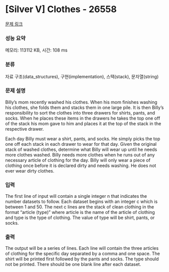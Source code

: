# [Silver V] Clothes - 26558 

[문제 링크](https://www.acmicpc.net/problem/26558) 

### 성능 요약

메모리: 113112 KB, 시간: 108 ms

### 분류

자료 구조(data_structures), 구현(implementation), 스택(stack), 문자열(string)

### 문제 설명

<p>Billy’s mom recently washed his clothes. When his mom finishes washing his clothes, she folds them and stacks them in one large pile. It is then Billy’s responsibility to sort the clothes into three drawers for shirts, pants, and socks. When he places these items in the drawers he takes the top one off of the stack his mom gave to him and places it at the top of the stack in the respective drawer.</p>

<p>Each day Billy must wear a shirt, pants, and socks. He simply picks the top one off each stack in each drawer to wear for that day. Given the original stack of washed clothes, determine what Billy will wear up until he needs more clothes washed. Billy needs more clothes when he runs out of any necessary article of clothing for the day. Billy will only wear a piece of clothing once before it is declared dirty and needs washing. He does not ever wear dirty clothes.</p>

### 입력 

 <p>The first line of input will contain a single integer n that indicates the number datasets to follow. Each dataset begins with an integer c which is between 1 and 50. The next c lines are the stack of clean clothing in the format “article (type)” where article is the name of the article of clothing and type is the type of clothing. The value of type will be shirt, pants, or socks.</p>

### 출력 

 <p>The output will be a series of lines. Each line will contain the three articles of clothing for the specific day separated by a comma and one space. The shirt will be printed first followed by the pants and socks. The type should not be printed. There should be one blank line after each dataset.</p>

